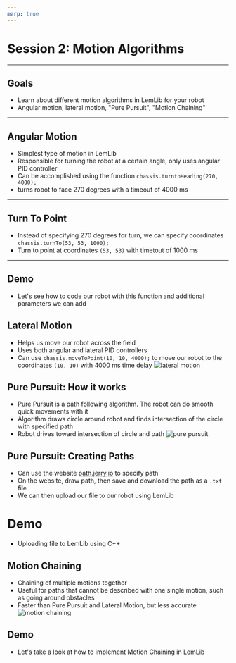 ```yaml
---
marp: true
---
```


# **Session 2: Motion Algorithms**

---

## Goals

* Learn about different motion algorithms in LemLib for your robot
* Angular motion, lateral motion, "Pure Pursuit", "Motion Chaining"

---

## Angular Motion

* Simplest type of motion in LemLib
* Responsible for turning the robot at a certain angle, only uses angular PID controller
* Can be accomplished using the function ``chassis.turntoHeading(270, 4000);``
* turns robot to face 270 degrees with a timeout of 4000 ms

---

## Turn To Point

* Instead of specifying 270 degrees for turn, we can specify coordinates
``chassis.turnTo(53, 53, 1000);``
* Turn to point at coordinates ``(53, 53)`` with timetout of 1000 ms

---

## Demo

* Let's see how to code our robot with this function and additional parameters we can add

## Lateral Motion

* Helps us move our robot across the field
* Uses both angular and lateral PID controllers
* Can use ``chassis.moveToPoint(10, 10, 4000);`` to move our robot to the coordinates ``(10, 10)`` with 4000 ms time delay
![lateral motion](/./Move.jpg)


## Pure Pursuit: How it works

* Pure Pursuit is a path following algorithm. The robot can do smooth quick movements with it
* Algorithm draws circle around robot and finds intersection of the circle with specified path
* Robot drives toward intersection of circle and path
![pure pursuit](https://lemlib.readthedocs.io/en/v0.5.0/_images/pursuit.gif)

## Pure Pursuit: Creating Paths

* Can use the website [path.jerry.io](https://path.jerry.io) to specify path
* On the website, draw path, then save and download the path as a ``.txt`` file
* We can then upload our file to our robot using LemLib

# Demo

* Uploading file to LemLib using C++

## Motion Chaining

* Chaining of multiple motions together
* Useful for paths that cannot be described with one single motion, such as going around obstacles
* Faster than Pure Pursuit and Lateral Motion, but less accurate
![motion chaining](/./Box2.jpg)

## Demo

* Let's take a look at how to implement Motion Chaining in LemLib